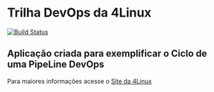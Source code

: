 # Trilha DevOps da 4Linux

<!-- Altere a Flag abaixo com sua URL do Travis -->
[![Build Status](https://travis-ci.com/danilo-goncalves-lucas/DevOpsLab-HelloWorld.svg?branch=master)](https://travis-ci.com/danilo-goncalves-lucas/DevOpsLab-HelloWorld)

## Aplicação criada para exemplificar o Ciclo de uma PipeLine DevOps


Para maiores informações acesse o [Site da 4Linux](https://www.4linux.com.br/cursos/devops)
